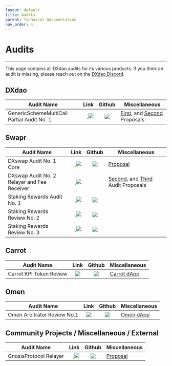 ```yaml
---
layout: default
title: Audits
parent: Technical Documentation
nav_order: 4
---
```


# Audits

---

This page contains all DXdao audits for its various products. If you think an audit is missing, please reach out on the <a href="https://discord.gg/4QXEJQkvHH" target="_blank">DXdao Discord</a>.

## DXdao

| Audit Name                                 |                                                                                                                                                 Link                                                                                                                                                 |                                                                                                                                                      Github                                                                                                                                                      | Miscellaneous                                                                                                                                                                                                                                                                                                                                                                                         |
| ------------------------------------------ | :--------------------------------------------------------------------------------------------------------------------------------------------------------------------------------------------------------------------------------------------------------------------------------------------------: | :--------------------------------------------------------------------------------------------------------------------------------------------------------------------------------------------------------------------------------------------------------------------------------------------------------------: | ----------------------------------------------------------------------------------------------------------------------------------------------------------------------------------------------------------------------------------------------------------------------------------------------------------------------------------------------------------------------------------------------------- |
| GenericSchemeMultiCall Partial Audit No. 1 | ⠀<a href="https://gateway.ipfs.io/ipfs/Qman1xMBL6qHecYyBGBBk2dv3bH34Pmo8bkAjsFBDYnvUR" target="_blank"> <img src="https://lh3.googleusercontent.com/x8txwKpkkCf-0afIbQD1lnRX-8Jxk1wrqIN2ECsDwBIl2tCJR1EAc9x4owhfKaO8QWoJz-nqIIWkFttyDUbbBr8KD0ko1TXojj-0qe6UzsRtW7dYpB66-OpsK2X_IjcCUgt34YVC"/> </a> | <a href="https://github.com/daostack/arc/blob/master/contracts/schemes/GenericSchemeMultiCall.sol" target="_blank"> <img src="https://lh4.googleusercontent.com/LLYSBp37wqUiXbYff3hR--498sN2duVVpnCtYY6IFS7wn0lQAT0g0q5BqsuaxQkwzPzMUUUan3g60-QQjYBDooxxe6Izivfgz52PjW52h-VIWUcCmUcTefdFUCf0VL_Ma73rMxwH"/> </a> | <a href="https://alchemy.daostack.io/dao/0x519b70055af55a007110b4ff99b0ea33071c720a/proposal/0x7996714537b3839ad1977ad328f83e6328266be4051a6e4e488c3ade674c8237" target="_blank">First</a>, and <a href="https://alchemy.daostack.io/dao/0x519b70055af55a007110b4ff99b0ea33071c720a/proposal/0x6966dbf1c76c4267670556f4caf168ced05face04e0c98a949cf81e58a718b14" target="_blank">Second</a> Proposals |

## Swapr

| Audit Name                                  |                                                                                                                                                     Link                                                                                                                                                     |                                                                                                                              Github                                                                                                                              | Miscellaneous                                                                                                                                                                                                                                                                                                                                                                                               |
| ------------------------------------------- | :----------------------------------------------------------------------------------------------------------------------------------------------------------------------------------------------------------------------------------------------------------------------------------------------------------: | :--------------------------------------------------------------------------------------------------------------------------------------------------------------------------------------------------------------------------------------------------------------: | ----------------------------------------------------------------------------------------------------------------------------------------------------------------------------------------------------------------------------------------------------------------------------------------------------------------------------------------------------------------------------------------------------------- |
| DXswap Audit No. 1 Core                     |     ⠀<a href="https://gateway.ipfs.io/ipfs/QmNspbn2dQgQMQ9uXkMc7Fjf12RUVVJTzB27ywGeLUXXdn" target="_blank"> <img src="https://lh3.googleusercontent.com/x8txwKpkkCf-0afIbQD1lnRX-8Jxk1wrqIN2ECsDwBIl2tCJR1EAc9x4owhfKaO8QWoJz-nqIIWkFttyDUbbBr8KD0ko1TXojj-0qe6UzsRtW7dYpB66-OpsK2X_IjcCUgt34YVC"/> </a>     | <a href="https://github.com/levelkdev/dxswap-core" target="_blank"> <img src="https://lh4.googleusercontent.com/LLYSBp37wqUiXbYff3hR--498sN2duVVpnCtYY6IFS7wn0lQAT0g0q5BqsuaxQkwzPzMUUUan3g60-QQjYBDooxxe6Izivfgz52PjW52h-VIWUcCmUcTefdFUCf0VL_Ma73rMxwH"/> </a> | <a href="https://alchemy.daostack.io/dao/0x519b70055af55a007110b4ff99b0ea33071c720a/proposal/0x2c0419252c7c5932f36dc4ed7e926de62b3cad686df846493260797e07f7613a" target="_blank">Proposal</a>                                                                                                                                                                                                               |
| DXswap Audit No. 2 Relayer and Fee Receiver |     ⠀<a href="https://gateway.ipfs.io/ipfs/QmWNRj9mthQVKdpi9954tpLMuN1W5HZiJApmJx1KzjvAhr" target="_blank"> <img src="https://lh3.googleusercontent.com/x8txwKpkkCf-0afIbQD1lnRX-8Jxk1wrqIN2ECsDwBIl2tCJR1EAc9x4owhfKaO8QWoJz-nqIIWkFttyDUbbBr8KD0ko1TXojj-0qe6UzsRtW7dYpB66-OpsK2X_IjcCUgt34YVC"/> </a>     |                                                                                                                                                                                                                                                                  | <a href="https://alchemy.daostack.io/dao/0x519b70055af55a007110b4ff99b0ea33071c720a/proposal/0xde120c332c5652d541beea7bddc041aa5cce5a91d5b6fc6722375cc3a8703998" target="_blank">Second</a>, and <a href="https://alchemy.daostack.io/dao/0x519b70055af55a007110b4ff99b0ea33071c720a/proposal/0x0371113dbfeaece670c1dc4a67b1b0cfe21f0c1149f2d00b81fcd1d5ec9570b5" target="_blank">Third </a>Audit Proposals |
| Staking Rewards Audit No. 1                 | ⠀<a href="https://bafybeieo7mrygdmq5p6rlgkdxqz6q3zkuwfgt3yk7j434yjfrd427jc5gu.ipfs.dweb.limo/" target="_blank"> <img src="https://lh3.googleusercontent.com/x8txwKpkkCf-0afIbQD1lnRX-8Jxk1wrqIN2ECsDwBIl2tCJR1EAc9x4owhfKaO8QWoJz-nqIIWkFttyDUbbBr8KD0ko1TXojj-0qe6UzsRtW7dYpB66-OpsK2X_IjcCUgt34YVC"/> </a> | <a href="https://github.com/levelkdev/dxswap-core" target="_blank"> <img src="https://lh4.googleusercontent.com/LLYSBp37wqUiXbYff3hR--498sN2duVVpnCtYY6IFS7wn0lQAT0g0q5BqsuaxQkwzPzMUUUan3g60-QQjYBDooxxe6Izivfgz52PjW52h-VIWUcCmUcTefdFUCf0VL_Ma73rMxwH"/> </a> |                                                                                                                                                                                                                                                                                                                                                                                                             |
| Staking Rewards Review No. 2                | ⠀<a href="https://bafybeiab6frfrufyjzxi2dx6efnceqvqvc3vwho5nocdgxashwktl5zbom.ipfs.dweb.limo/" target="_blank"> <img src="https://lh3.googleusercontent.com/x8txwKpkkCf-0afIbQD1lnRX-8Jxk1wrqIN2ECsDwBIl2tCJR1EAc9x4owhfKaO8QWoJz-nqIIWkFttyDUbbBr8KD0ko1TXojj-0qe6UzsRtW7dYpB66-OpsK2X_IjcCUgt34YVC"/> </a> | <a href="https://github.com/levelkdev/dxswap-core" target="_blank"> <img src="https://lh4.googleusercontent.com/LLYSBp37wqUiXbYff3hR--498sN2duVVpnCtYY6IFS7wn0lQAT0g0q5BqsuaxQkwzPzMUUUan3g60-QQjYBDooxxe6Izivfgz52PjW52h-VIWUcCmUcTefdFUCf0VL_Ma73rMxwH"/> </a> |                                                                                                                                                                                                                                                                                                                                                                                                             |
| Staking Rewards Review No. 3                | ⠀<a href="https://bafybeifkiwhh5lw3oyafw55wnw2shjh3bnn4he2zjlrpg3lx74k5ccwnca.ipfs.dweb.limo/" target="_blank"> <img src="https://lh3.googleusercontent.com/x8txwKpkkCf-0afIbQD1lnRX-8Jxk1wrqIN2ECsDwBIl2tCJR1EAc9x4owhfKaO8QWoJz-nqIIWkFttyDUbbBr8KD0ko1TXojj-0qe6UzsRtW7dYpB66-OpsK2X_IjcCUgt34YVC"/> </a> | <a href="https://github.com/levelkdev/dxswap-core" target="_blank"> <img src="https://lh4.googleusercontent.com/LLYSBp37wqUiXbYff3hR--498sN2duVVpnCtYY6IFS7wn0lQAT0g0q5BqsuaxQkwzPzMUUUan3g60-QQjYBDooxxe6Izivfgz52PjW52h-VIWUcCmUcTefdFUCf0VL_Ma73rMxwH"/> </a> |                                                                                                                                                                                                                                                                                                                                                                                                             |

## Carrot

| Audit Name              |                                                                                                                                                    Link                                                                                                                                                     |                                                                                                                        Github                                                                                                                         | Miscellaneous                                                       |
| ----------------------- | :---------------------------------------------------------------------------------------------------------------------------------------------------------------------------------------------------------------------------------------------------------------------------------------------------------: | :---------------------------------------------------------------------------------------------------------------------------------------------------------------------------------------------------------------------------------------------------: | ------------------------------------------------------------------- |
| Carrot KPI Token Review | <a href="https://bafybeicxalm5km5md7n3d2gg55ezhizpw372viuu6s2lm4pijigalm34ci.ipfs.dweb.limo/" target="_blank"> <img src="https://lh3.googleusercontent.com/x8txwKpkkCf-0afIbQD1lnRX-8Jxk1wrqIN2ECsDwBIl2tCJR1EAc9x4owhfKaO8QWoJz-nqIIWkFttyDUbbBr8KD0ko1TXojj-0qe6UzsRtW7dYpB66-OpsK2X_IjcCUgt34YVC"/> </a> | <a href="https://github.com/carrot-kpi" target="_blank"> <img src="https://lh4.googleusercontent.com/LLYSBp37wqUiXbYff3hR--498sN2duVVpnCtYY6IFS7wn0lQAT0g0q5BqsuaxQkwzPzMUUUan3g60-QQjYBDooxxe6Izivfgz52PjW52h-VIWUcCmUcTefdFUCf0VL_Ma73rMxwH"/> </a> | <a href="https://carrot.eth.limo/" target="_blank">Carrot dApp </a> |

## Omen

| Audit Name                  |                                                                                                                                                    Link                                                                                                                                                     |                                                                                                                               Github                                                                                                                               | Miscellaneous                                                   |
| --------------------------- | :---------------------------------------------------------------------------------------------------------------------------------------------------------------------------------------------------------------------------------------------------------------------------------------------------------: | :----------------------------------------------------------------------------------------------------------------------------------------------------------------------------------------------------------------------------------------------------------------: | --------------------------------------------------------------- |
| Omen Arbitrator Review No.1 | <a href="https://bafybeie7teetgvocylxtkcetmhpda7vjnxb2i2kf46aegga7kauuk4vcse.ipfs.dweb.limo/" target="_blank"> <img src="https://lh3.googleusercontent.com/x8txwKpkkCf-0afIbQD1lnRX-8Jxk1wrqIN2ECsDwBIl2tCJR1EAc9x4owhfKaO8QWoJz-nqIIWkFttyDUbbBr8KD0ko1TXojj-0qe6UzsRtW7dYpB66-OpsK2X_IjcCUgt34YVC"/> </a> | <a href="https://github.com/protofire/omen-exchange" target="_blank"> <img src="https://lh4.googleusercontent.com/LLYSBp37wqUiXbYff3hR--498sN2duVVpnCtYY6IFS7wn0lQAT0g0q5BqsuaxQkwzPzMUUUan3g60-QQjYBDooxxe6Izivfgz52PjW52h-VIWUcCmUcTefdFUCf0VL_Ma73rMxwH"/> </a> | <a href="https://omen.eth.limo/" target="_blank">Omen dApp </a> |

## Community Projects / Miscellaneous / External

| Audit Name             |                                                                                                                                                 Link                                                                                                                                                 |                                                                                                                                    Github                                                                                                                                    | Miscellaneous                                                                                                                                                                                 |
| ---------------------- | :--------------------------------------------------------------------------------------------------------------------------------------------------------------------------------------------------------------------------------------------------------------------------------------------------: | :--------------------------------------------------------------------------------------------------------------------------------------------------------------------------------------------------------------------------------------------------------------------------: | --------------------------------------------------------------------------------------------------------------------------------------------------------------------------------------------- |
| GnosisProtocol Relayer | ⠀<a href="https://gateway.ipfs.io/ipfs/QmdCvSMRkKWxJmdLZVu7REJa67LGFoPchuMeUYVMNYosn6" target="_blank"> <img src="https://lh3.googleusercontent.com/x8txwKpkkCf-0afIbQD1lnRX-8Jxk1wrqIN2ECsDwBIl2tCJR1EAc9x4owhfKaO8QWoJz-nqIIWkFttyDUbbBr8KD0ko1TXojj-0qe6UzsRtW7dYpB66-OpsK2X_IjcCUgt34YVC"/> </a> | <a href="https://github.com/nicoelzer/gnosis-protocol-relayer" target="_blank"> <img src="https://lh4.googleusercontent.com/LLYSBp37wqUiXbYff3hR--498sN2duVVpnCtYY6IFS7wn0lQAT0g0q5BqsuaxQkwzPzMUUUan3g60-QQjYBDooxxe6Izivfgz52PjW52h-VIWUcCmUcTefdFUCf0VL_Ma73rMxwH"/> </a> | <a href="https://alchemy.daostack.io/dao/0x519b70055af55a007110b4ff99b0ea33071c720a/proposal/0x8ab2ae13a5b65c21f0c05539ab6060dc2654bccd834fdf329a6ccf6c376d4452" target="_blank">Proposal</a> |
